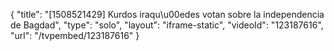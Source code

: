 {
    "title": "[1508521429] Kurdos iraqu\u00edes votan sobre la independencia de Bagdad",
    "type": "solo",
    "layout": "iframe-static",
    "videoId": "123187616",
    "url": "\/tvpembed\/123187616"
}